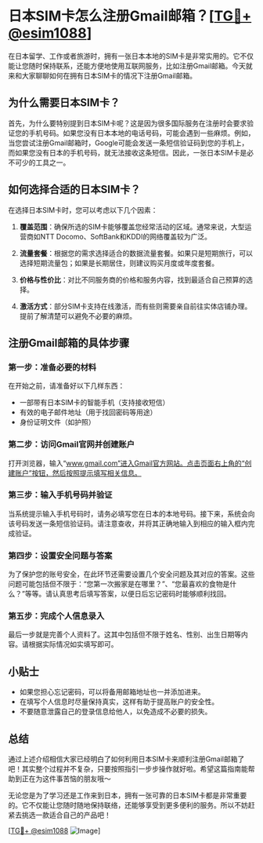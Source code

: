 # 日本SIM卡怎么注册Gmail邮箱？[[TG💪+ @esim1088](https://t.me/s/esim1088)]

在日本留学、工作或者旅游时，拥有一张日本本地的SIM卡是非常实用的。它不仅能让您随时保持联系，还能方便地使用互联网服务，比如注册Gmail邮箱。今天就来和大家聊聊如何在拥有日本SIM卡的情况下注册Gmail邮箱。

## 为什么需要日本SIM卡？

首先，为什么要特别提到日本SIM卡呢？这是因为很多国际服务在注册时会要求验证您的手机号码。如果您没有日本本地的电话号码，可能会遇到一些麻烦。例如，当您尝试注册Gmail邮箱时，Google可能会发送一条短信验证码到您的手机上，而如果您没有日本的手机号码，就无法接收这条短信。因此，一张日本SIM卡是必不可少的工具之一。

## 如何选择合适的日本SIM卡？

在选择日本SIM卡时，您可以考虑以下几个因素：

1. **覆盖范围**：确保所选的SIM卡能够覆盖您经常活动的区域。通常来说，大型运营商如NTT Docomo、SoftBank和KDDI的网络覆盖较为广泛。
   
2. **流量套餐**：根据您的需求选择适合的数据流量套餐。如果只是短期旅行，可以选择短期流量包；如果是长期居住，则建议购买月度或年度套餐。

3. **价格与性价比**：对比不同服务商的价格和服务内容，找到最适合自己预算的选择。

4. **激活方式**：部分SIM卡支持在线激活，而有些则需要亲自前往实体店铺办理。提前了解清楚可以避免不必要的麻烦。

## 注册Gmail邮箱的具体步骤

### 第一步：准备必要的材料

在开始之前，请准备好以下几样东西：
- 一部带有日本SIM卡的智能手机（支持接收短信）
- 有效的电子邮件地址（用于找回密码等用途）
- 身份证明文件（如护照）

### 第二步：访问Gmail官网并创建账户

打开浏览器，输入“www.gmail.com”进入Gmail官方网站。点击页面右上角的“创建账户”按钮，然后按照提示填写相关信息。

### 第三步：输入手机号码并验证

当系统提示输入手机号码时，请务必填写您在日本的本地号码。接下来，系统会向该号码发送一条短信验证码。请注意查收，并将其正确地输入到相应的输入框内完成验证。

### 第四步：设置安全问题与答案

为了保护您的账号安全，在此环节还需要设置几个安全问题及其对应的答案。这些问题可能包括但不限于：“您第一次搬家是在哪里？”、“您最喜欢的食物是什么？”等等。请认真思考后填写答案，以便日后忘记密码时能够顺利找回。

### 第五步：完成个人信息录入

最后一步就是完善个人资料了。这其中包括但不限于姓名、性别、出生日期等内容。请根据实际情况如实填写即可。

## 小贴士

- 如果您担心忘记密码，可以将备用邮箱地址也一并添加进来。
- 在填写个人信息时尽量保持真实，这样有助于提高账户的安全性。
- 不要随意泄露自己的登录信息给他人，以免造成不必要的损失。

## 总结

通过上述介绍相信大家已经明白了如何利用日本SIM卡来顺利注册Gmail邮箱了吧！其实整个过程并不复杂，只要按照指引一步步操作就好啦。希望这篇指南能帮助到正在为这件事苦恼的朋友哦～

无论您是为了学习还是工作来到日本，拥有一张可靠的日本SIM卡都是非常重要的。它不仅能让您随时随地保持联络，还能够享受到更多便利的服务。所以不妨赶紧去挑选一款适合自己的产品吧！

[[TG💪+ @esim1088](https://t.me/s/esim1088) ![Image](https://i.postimg.cc/4NQfJmqS/Snipaste-2025-05-13-00-14-12.png)]